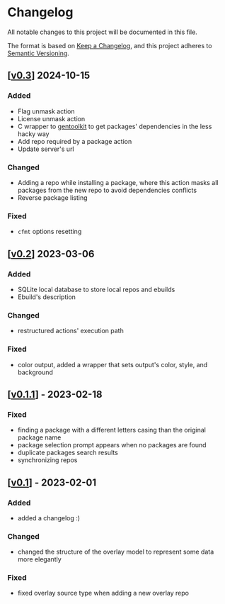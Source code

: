 # Changelog

All notable changes to this project will be documented in this file.

The format is based on [Keep a Changelog](https://keepachangelog.com/en/1.0.0/),
and this project adheres to [Semantic Versioning](https://semver.org/spec/v2.0.0.html).

## \[[v0.3](https://github.com/mbaraa/eloi/releases/tag/v0.3)\] 2024-10-15

### Added

- Flag unmask action
- License unmask action
- C wrapper to [gentoolkit](https://wiki.gentoo.org/wiki/Gentoolkit) to get packages' dependencies in the less hacky way
- Add repo required by a package action
- Update server's url

### Changed

- Adding a repo while installing a package, where this action masks all packages from the new repo to avoid dependencies conflicts
- Reverse package listing

### Fixed

- `cfmt` options resetting

## \[[v0.2](https://github.com/mbaraa/eloi/releases/tag/v0.2)\] 2023-03-06

### Added

- SQLite local database to store local repos and ebuilds
- Ebuild's description

### Changed

- restructured actions' execution path

### Fixed

- color output, added a wrapper that sets output's color, style, and background

## \[[v0.1.1](https://github.com/mbaraa/eloi/releases/tag/v0.1.1)\] - 2023-02-18

### Fixed

- finding a package with a different letters casing than the original package name
- package selection prompt appears when no packages are found
- duplicate packages search results
- synchronizing repos

## \[[v0.1](https://github.com/mbaraa/eloi/releases/tag/v0.1)\] - 2023-02-01

### Added

- added a changelog :)

### Changed

- changed the structure of the overlay model to represent some data more elegantly

### Fixed

- fixed overlay source type when adding a new overlay repo

